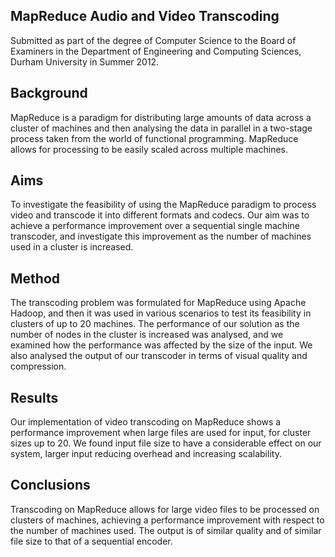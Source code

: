 MapReduce Audio and Video Transcoding
---------------------------------------

Submitted as part of the degree of Computer Science to the Board of Examiners in the Department of Engineering and Computing Sciences, Durham University in Summer 2012.

Background
-----------
MapReduce is a paradigm for distributing large amounts of data across a cluster of machines and then analysing the data in parallel in a two-stage process taken from the world of functional programming. MapReduce allows for processing to be easily scaled across multiple machines.

Aims
-----
To investigate the feasibility of using the MapReduce paradigm to process video and transcode it into different formats and codecs. Our aim was to achieve a performance improvement over a sequential single machine transcoder, and investigate this improvement as the number of machines used in a cluster is increased.

Method
------
The transcoding problem was formulated for MapReduce using Apache Hadoop, and then it was used in various scenarios to test its feasibility in clusters of up to 20 machines. The performance of our solution as the number of nodes in the cluster is increased was analysed, and we examined how the performance was affected by the size of the input. We also analysed the output of our transcoder in terms of visual quality and compression.

Results
--------
Our implementation of video transcoding on MapReduce shows a performance improvement when large files are used for input, for cluster sizes up to 20. We found input file size to have a considerable effect on our system, larger input reducing overhead and increasing scalability.

Conclusions
------------
Transcoding on MapReduce allows for large video files to be processed on clusters of machines, achieving a performance improvement with respect to the number of machines used. The output is of similar quality and of similar file size to that of a sequential encoder.